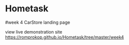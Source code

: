# Hometask
 
#week 4 CarStore landing page

view live demonstration site https://romprokop.github.io/Hometask/tree/master/week4
